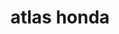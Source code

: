 ---
title: "atlas honda"
url: /karachi/atlas-honda-ex-pipe-factory-garden-east-f-4-y-soldier-bazaar/
shop: car repair
---